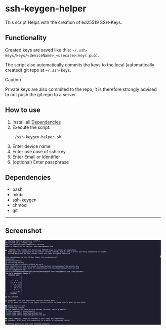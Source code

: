 # ssh-keygen-helper
This script Helps with the creation of ed25519 SSH-Keys.

## Functionality

Created keys are saved like this: `~/.ssh-keys/keys/<deviceName>_<usecase>.key(.pub)`.

The script also automatically commits the keys to the local (automatically created) git repo at `~/.ssh-keys`.
> [!CAUTION]
> Private keys are also commited to the repo, it is therefore strongly advised to not push the git repo to a server.

## How to use
1. Install all [Dependencies](#Dependencies)
2. Execute the script:
    ```shell
    ./ssh-keygen-helper.sh
    ```
3. Enter device name
4. Enter use case of ssh-key
5. Enter Email or identifier
6. (optional) Enter passphrase

## Dependencies
- bash
- mkdir
- ssh-keygen
- chmod
- git

---
## Screenshot
![SSH Key Generation](../../../assets/screenshot-ssh-keygen-helper.png)
